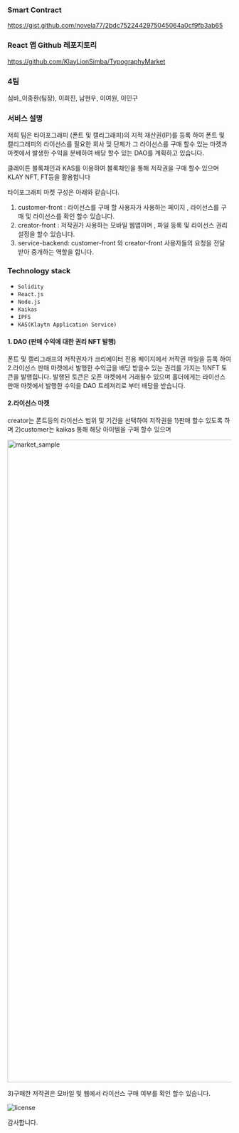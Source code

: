 ### Smart Contract
https://gist.github.com/novela77/2bdc7522442975045064a0cf9fb3ab65

### React 앱 Github 레포지토리 
https://github.com/KlayLionSimba/TypographyMarket
 
### 4팀
심바_이종환(팀장), 이희진, 남현우, 이여원, 이민구
 
### 서비스 설명 

저희 팀은 타이포그래피 (폰트 및 캘리그래피)의 지적 재산권(IP)를 등록 하여 폰트 및 캘리그래피의 라이선스를 필요한
회사 및 단체가 그 라이선스를 구매 할수 있는 마켓과 마켓에서 발생한 수익을 분배하여 배당 할수 있는 DAO를 계획하고 있습니다.

클레이튼 블록체인과 KAS를 이용하여 블록체인을 통해 저작권을 구매 할수 있으며 KLAY NFT, FT등을 활용합니다 


타이포그래피 마켓 구성은 아래와 같습니다.

1. customer-front : 라이선스를 구매 할 사용자가 사용하는 페이지 , 라이선스를 구매 및 라이선스를 확인 할수 있습니다.
2. creator-front : 저작권가 사용하는 모바일 웹앱이며 , 파일 등록 및 라이선스 권리 설정을 할수 있습니다. 
3. service-backend: customer-front 와 creator-front 사용자들의 요청을 전달 받아 중개하는 역할을 합니다.


### Technology stack

- `Solidity`
- `React.js`
- `Node.js`
- `Kaikas`
- `IPFS`
- `KAS(Klaytn Application Service)`


#### 1. DAO (판매 수익에 대한 권리 NFT 발행) 
폰트 및 캘리그래프의 저작권자가 크리에이터 전용 페이지에서 저작권 파일을 등록 하여 2.라이선스 판매 마켓에서 발행한 수익금을 배당 받을수 있는 권리를 
가지는 1)NFT 토큰을 발행힙니다. 발행된 토큰은 오픈 마켓에서 거래될수 있으며 홀더에게는 라이선스 판매 마켓에서 발행한 수익을 DAO 트레져리로 부터 배당을 받습니다.

#### 2.라이선스 마켓
creator는  폰트등의 라이선스 범위 및 기간을 선택하여 저작권을 1)판매 할수 있도록 하며
2)customer는 kaikas 통해 해당 아이템을 구매 할수 있으며

<img width="1441" alt="market_sample" src="https://user-images.githubusercontent.com/28801061/152287851-a19428d6-eda7-4202-93eb-9cb994d437dc.png">

3)구매한 저작권은 모바일 및 웹에서 라이선스 구매 여부를 확인 할수 있습니다. 

![license](https://user-images.githubusercontent.com/28801061/152295354-aba8fa2f-011d-4c49-ab8a-8af49b833e38.png)

  
감사합니다. 

